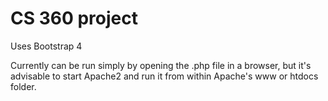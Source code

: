 # CS 360 project

Uses Bootstrap 4

Currently can be run simply by opening the .php file in a browser, but it's advisable to start Apache2 and run it from within Apache's www or htdocs folder.
